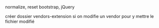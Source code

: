 normalize, reset bootstrap, jQuery

créer dossier vendors-extension si on modifie un vendor pour y mettre le fichier modifié
